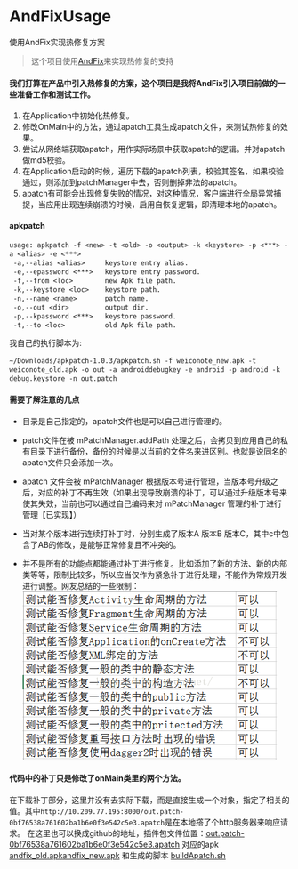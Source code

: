 # AndFixUsage
使用AndFix实现热修复方案

> 这个项目使用[AndFix](https://github.com/alibaba/AndFix)来实现热修复的支持

#### 我们打算在产品中引入热修复的方案，这个项目是我将AndFix引入项目前做的一些准备工作和测试工作。

1. 在Application中初始化热修复。
2. 修改OnMain中的方法，通过apatch工具生成apatch文件，来测试热修复的效果。
3. 尝试从网络端获取apatch，用作实际场景中获取apatch的逻辑。并对apatch做md5校验。
4. 在Application启动的时候，遍历下载的apatch列表，校验其签名，如果校验通过，则添加到patchManager中去，否则删掉非法的apatch。
5. apatch有可能会出现修复失败的情况，对这种情况，客户端进行全局异常捕捉，当应用出现连续崩溃的时候，启用自恢复逻辑，即清理本地的apatch。

#### apkpatch

```
usage: apkpatch -f <new> -t <old> -o <output> -k <keystore> -p <***> -a <alias> -e <***>
 -a,--alias <alias>     keystore entry alias.
 -e,--epassword <***>   keystore entry password.
 -f,--from <loc>        new Apk file path.
 -k,--keystore <loc>    keystore path.
 -n,--name <name>       patch name.
 -o,--out <dir>         output dir.
 -p,--kpassword <***>   keystore password.
 -t,--to <loc>          old Apk file path.
 ```

 我自己的执行脚本为:

 ```
 ~/Downloads/apkpatch-1.0.3/apkpatch.sh -f weiconote_new.apk -t weiconote_old.apk -o out -a androiddebugkey -e android -p android -k debug.keystore -n out.patch
 ```


#### 需要了解注意的几点

- 目录是自己指定的，apatch文件也是可以自己进行管理的。

- patch文件在被 mPatchManager.addPath 处理之后，会拷贝到应用自己的私有目录下进行备份，备份的时候是以当前的文件名来进区别。也就是说同名的apatch文件只会添加一次。

- apatch 文件会被 mPatchManager 根据版本号进行管理，当版本号升级之后，对应的补丁不再生效（如果出现导致崩溃的补丁，可以通过升级版本号来使其失效，当前也可以通过自己编码来对 mPatchManager 管理的补丁进行管理【已实现】）

- 当对某个版本进行连续打补丁时，分别生成了版本A 版本B 版本C，其中c中包含了AB的修改，是能够正常修复且不冲突的。

- 并不是所有的功能点都能通过补丁进行修复。比如添加了新的方法、新的内部类等等，限制比较多，所以应当仅作为紧急补丁进行处理，不能作为常规开发进行调整。网友总结的一些限制：![20160326012417483.png](files/20160326012417483.png)



#### 代码中的补丁只是修改了onMain类里的两个方法。

在下载补丁部分，这里并没有去实际下载，而是直接生成一个对象，指定了相关的值。其中`http://10.209.77.195:8000/out.patch-0bf76538a761602ba1b6e0f3e542c5e3.apatch`是在本地撘了个http服务器来响应请求。 在这里也可以换成github的地址，插件包文件位置：[out.patch-0bf76538a761602ba1b6e0f3e542c5e3.apatch](files/out.patch-0bf76538a761602ba1b6e0f3e542c5e3.apatch) 对应的apk [andfix_old.apk](files/andfix_old.apk)[andfix_new.apk](files/andfix_new.apk) 和生成的脚本 [buildApatch.sh](files/buildApatch.sh)
